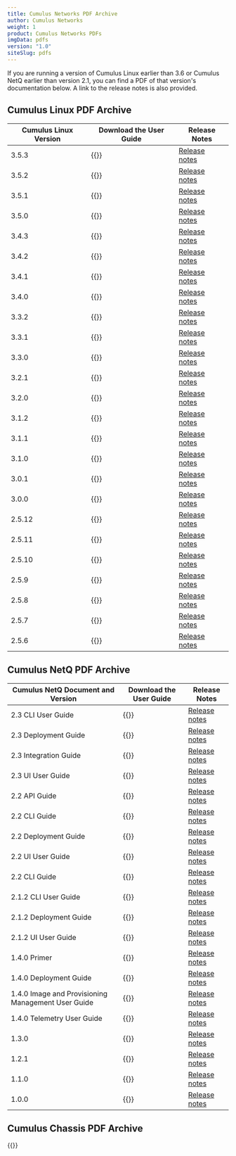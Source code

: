```yaml
---
title: Cumulus Networks PDF Archive
author: Cumulus Networks
weight: 1
product: Cumulus Networks PDFs
imgData: pdfs
version: "1.0"
siteSlug: pdfs
---
```


If you are running a version of Cumulus Linux earlier than 3.6 or Cumulus NetQ earlier than version 2.1, you can find a PDF of that version's documentation below. A link to the release notes is also provided.

## Cumulus Linux PDF Archive

| Cumulus Linux Version | Download the User Guide                                                                                                 | Release Notes                                                                                                         |
| --------------------- | ----------------------------------------------------------------------------------------------------------------------- | --------------------------------------------------------------------------------------------------------------------- |
| 3.5.3                 | {{<exlink url="https://drive.google.com/file/d/1pEA0pUEW4-1qlKKO7q0-R0mKjqgDhZ5x/view?usp=sharing" text="3.5.3 PDF">}}  | [Release notes](https://support.cumulusnetworks.com/hc/en-us/articles/115015543848)                                   |
| 3.5.2                 | {{<exlink url="https://drive.google.com/file/d/1UZ0W1I17FOR1ysbVlO7I6GIpNYSAv3IP/view?usp=sharing" text="3.5.2 PDF">}}  | [Release notes](https://support.cumulusnetworks.com/hc/en-us/articles/115015543848)                                   |
| 3.5.1                 | {{<exlink url="https://drive.google.com/file/d/1sOajT8pCBM9a5afu-dw6X-6Spt40uKfG/view?usp=sharing" text="3.5.1 PDF">}}  | [Release notes](https://support.cumulusnetworks.com/hc/en-us/articles/115015543848)                                   |
| 3.5.0                 | {{<exlink url="https://drive.google.com/file/d/1_77_pdyRPMjzkqpA75GsE0G0uVQmfxnW/view?usp=sharing" text="3.5.0 PDF">}}  | [Release notes](https://support.cumulusnetworks.com/hc/en-us/articles/115015543848)                                   |
| 3.4.3                 | {{<exlink url="https://drive.google.com/file/d/1U9zbTS5I29XPR0vZPNqJOwBGPl-6ZnFF/view?usp=sharing" text="3.4.3 PDF">}}  | [Release notes](https://support.cumulusnetworks.com/hc/en-us/articles/115014754307)                                   |
| 3.4.2                 | {{<exlink url="https://drive.google.com/file/d/1F3UiTTNf4-06Pql4jVQufu3QGRhxd88t/view?usp=sharing" text="3.4.2 PDF">}}  | [Release notes](https://support.cumulusnetworks.com/hc/en-us/articles/115013055508)                                   |
| 3.4.1                 | {{<exlink url="https://drive.google.com/file/d/1mY9f7B6YrqSnvlgJ_J0rhajL2umQGagn/view?usp=sharing" text="3.4.1 PDF">}}  | [Release notes](https://support.cumulusnetworks.com/hc/en-us/articles/115012218847)                                   |
| 3.4.0                 | {{<exlink url="https://drive.google.com/file/d/1Pa5DWr6jipLTWE2oIKTxOeBnWMywQUeu/view?usp=sharing" text="3.4.0 PDF">}}  | [Release notes](https://support.cumulusnetworks.com/hc/en-us/articles/115011217808)                                   |
| 3.3.2                 | {{<exlink url="https://drive.google.com/file/d/1Mn7e1Xk_d5FMqlurX5L0mWYQjRz1Tm3x/view?usp=sharing" text="3.3.2 PDF">}}  | [Release notes](https://support.cumulusnetworks.com/hc/en-us/articles/115009424527-Cumulus-Linux-3-3-2-Release-Notes) |
| 3.3.1                 | {{<exlink url="https://drive.google.com/file/d/1tXolCI_AEgXpXckhk5GCDlPT_f6vK6qs/view?usp=sharing" text="3.3.1 PDF">}}  | [Release notes](https://support.cumulusnetworks.com/hc/en-us/articles/115008051208-Cumulus-Linux-3-3-1-Release-Notes) |
| 3.3.0                 | {{<exlink url="https://drive.google.com/file/d/1XnXt1nPN17hBzKDB1m2BNKurmzn3wrys/view?usp=sharing" text="3.3.0 PDF">}}  | [Release notes](https://support.cumulusnetworks.com/hc/en-us/articles/115005751148-Cumulus-Linux-3-3-0-Release-Notes) |
| 3.2.1                 | {{<exlink url="https://drive.google.com/file/d/1iIwu_v9yDhzgXKUr6FPLwvSC2FPa8Rb1/view?usp=sharing" text="3.2.1 PDF">}}  | [Release notes](https://support.cumulusnetworks.com/hc/en-us/articles/115002201048)                                   |
| 3.2.0                 | {{<exlink url="https://drive.google.com/file/d/1fcsf4fi6JZiI7kov2bsxAb3Q3ikBZskP/view?usp=sharing" text="3.2.0 PDF">}}  | [Release notes](https://support.cumulusnetworks.com/hc/en-us/articles/232013208-Cumulus-Linux-3-2-0-Release-Notes)    |
| 3.1.2                 | {{<exlink url="https://drive.google.com/file/d/1-NcfR6j1wbxXokAxCh04y9Pf3ZHsRNus/view?usp=sharing" text="3.1.2 PDF">}}  | [Release notes](https://support.cumulusnetworks.com/hc/en-us/articles/231974068-Cumulus-Linux-3-1-2-Release-Notes)    |
| 3.1.1                 | {{<exlink url="https://drive.google.com/file/d/1V7tiGPn9ZD1H_DZX1wnKbBWYwQFAwp5I/view?usp=sharing" text="3.1.1 PDF">}}  | [Release notes](https://support.cumulusnetworks.com/hc/en-us/articles/228283788-Cumulus-Linux-3-1-1-Release-Notes)    |
| 3.1.0                 | {{<exlink url="https://drive.google.com/file/d/1AjKT7MhGhz9izdRvPnb74WqS5xL7toAN/view?usp=sharing" text="3.1.0 PDF">}}  | [Release notes](https://support.cumulusnetworks.com/hc/en-us/articles/224473608-Cumulus-Linux-3-1-0-Release-Notes)    |
| 3.0.1                 | {{<exlink url="https://drive.google.com/file/d/1p0E8InifrSc0-cxiUj6Vn4G2rL52xnQ9/view?usp=sharing" text="3.0.1 PDF">}}  | [Release notes](https://support.cumulusnetworks.com/hc/en-us/articles/222822047-Cumulus-Linux-3-0-1-Release-Notes)    |
| 3.0.0                 | {{<exlink url="https://drive.google.com/file/d/1iG3owSMpyY8thUh0tdWTcv3Dm698vHvz/view?usp=sharing" text="3.0.0 PDF">}}  | [Release notes](https://support.cumulusnetworks.com/hc/en-us/articles/217040088-Cumulus-Linux-3-0-0-Release-Notes)    |
| 2.5.12                | {{<exlink url="https://drive.google.com/file/d/1U1lmOh1D7ghpQyVwgp6W8McKmNJ0iWPh/view?usp=sharing" text="2.5.12 PDF">}} | [Release notes](https://support.cumulusnetworks.com/hc/en-us/articles/115001896847)                                   |
| 2.5.11                | {{<exlink url="https://drive.google.com/file/d/1gK4Jw94ZETriJcOwM0jzj776HLPv2G_N/view?usp=sharing" text="2.5.11 PDF">}} | [Release notes](https://support.cumulusnetworks.com/hc/en-us/articles/235460667)                                      |
| 2.5.10                | {{<exlink url="https://drive.google.com/file/d/16c7Usq4nWTszxVx3-UKaIdOtsNpLMUh-/view?usp=sharing" text="2.5.10 PDF">}} | [Release notes](https://support.cumulusnetworks.com/hc/en-us/articles/223501348)                                      |
| 2.5.9                 | {{<exlink url="https://drive.google.com/file/d/1ljTDU24nXo1ZskAnkUTc8psZaiYDx1pl/view?usp=sharing" text="2.5.9 PDF">}}  | [Release notes](https://support.cumulusnetworks.com/hc/en-us/articles/222274627)                                      |
| 2.5.8                 | {{<exlink url="https://drive.google.com/file/d/1W52-3r6w26K_lNX6Nv_NsoVSYB4VJgmp/view?usp=sharing" text="2.5.8 PDF">}}  | [Release notes](https://support.cumulusnetworks.com/hc/en-us/articles/219822308)                                      |
| 2.5.7                 | {{<exlink url="https://drive.google.com/file/d/1imnGaVF0S_1Bw2VyGCFEt41FeF6cxR-k/view?usp=sharing" text="2.5.7 PDF">}}  | [Release notes](https://support.cumulusnetworks.com/hc/en-us/articles/217997967)                                      |
| 2.5.6                 | {{<exlink url="https://drive.google.com/file/d/1JqnQurBiDtucSjAZ2N5pLsNykaZx0cyE/view?usp=sharing" text="2.5.6 PDF">}}  | [Release notes](https://support.cumulusnetworks.com/hc/en-us/articles/216018818)                                      |

## Cumulus NetQ PDF Archive

| Cumulus NetQ Document and Version                  | Download the User Guide                                                                                                                  | Release Notes                                                                                                        |
| -------------------------------------------------- | ---------------------------------------------------------------------------------------------------------------------------------------- | -------------------------------------------------------------------------------------------------------------------- |
| 2.3 CLI User Guide                                 | {{<exlink url="https://drive.google.com/file/d/1pOWF7VKl_6Ypr0ZBtKWZXAkrx-4WWgG1/view?usp=sharing" text="2.3 CLI Guide PDF" >}}          | [Release notes](https://support.cumulusnetworks.com/hc/en-us/articles/360036416953-Cumulus-NetQ-2-3-Release-Notes)   |
| 2.3 Deployment Guide                               | {{<exlink url="https://drive.google.com/file/d/1ukDblUqrZz13slxtQ6BSu4cenQP4mfY0/view?usp=sharing" text="2.3 Deployment Guide PDF" >}}   | [Release notes](https://support.cumulusnetworks.com/hc/en-us/articles/360036416953-Cumulus-NetQ-2-3-Release-Notes)   |
| 2.3 Integration Guide                              | {{<exlink url="https://drive.google.com/file/d/13M1YNZcZPageySwj_O6heoSKPp8LacU0/view?usp=sharing" text="2.3 Integration Guide PDF" >}}  | [Release notes](https://support.cumulusnetworks.com/hc/en-us/articles/360036416953-Cumulus-NetQ-2-3-Release-Notes)   |
| 2.3 UI User Guide                                  | {{<exlink url="https://drive.google.com/file/d/1K2rG-iV2feYOPs32TW7lHoKA91eiJ_SO/view?usp=sharing" text="2.3 UI Guide PDF" >}}           | [Release notes](https://support.cumulusnetworks.com/hc/en-us/articles/360036416953-Cumulus-NetQ-2-3-Release-Notes)   |
| 2.2 API Guide                                      | {{<exlink url="https://drive.google.com/file/d/1sQb3qTkZrU0kPUn9ly4om2SbWoF1POiu/view?usp=sharing" text="2.2 API Guide PDF" >}}          | [Release notes](https://support.cumulusnetworks.com/hc/en-us/articles/360025451374-Cumulus-NetQ-2-2-Release-Notes)   |
| 2.2 CLI Guide                                      | {{<exlink url="https://drive.google.com/file/d/1iAqrS2mMg8eko71er5_vZ4Ou9Ct6SHg5/view?usp=sharing" text="2.2 CLI Guide PDF" >}}          | [Release notes](https://support.cumulusnetworks.com/hc/en-us/articles/360025451374-Cumulus-NetQ-2-2-Release-Notes)   |
| 2.2 Deployment Guide                               | {{<exlink url="https://drive.google.com/file/d/1nw7FzmEHysuheRLm1JrKlsgAnM7k8eSH/view?usp=sharing" text="2.2 Deployment Guide PDF" >}}   | [Release notes](https://support.cumulusnetworks.com/hc/en-us/articles/360025451374-Cumulus-NetQ-2-2-Release-Notes)   |
| 2.2 UI User Guide                                  | {{<exlink url="https://drive.google.com/file/d/1eVhjPi-ovY0dLzbHTTQgeND4EiIHZ5TA/view?usp=sharing" text="2.2 UI Guide PDF" >}}           | [Release notes](https://support.cumulusnetworks.com/hc/en-us/articles/360025451374-Cumulus-NetQ-2-2-Release-Notes)   |
| 2.2 CLI Guide                                      | {{<exlink url="https://drive.google.com/file/d/1sQb3qTkZrU0kPUn9ly4om2SbWoF1POiu/view?usp=sharing" text="2.2 API Guide PDF" >}}          | [Release notes](https://support.cumulusnetworks.com/hc/en-us/articles/360025451374-Cumulus-NetQ-2-2-Release-Notes)   |
| 2.1.2 CLI User Guide                               | {{<exlink url="https://drive.google.com/file/d/1StA5Hr33uC3DcsmWVU2QinPDmE7yeg8Y/view?usp=sharing" text="2.1.2 CLI Guide PDF" >}}        | [Release notes](https://support.cumulusnetworks.com/hc/en-us/articles/360017779214-Cumulus-NetQ-2-1-Release-Notes)   |
| 2.1.2 Deployment Guide                             | {{<exlink url="https://drive.google.com/file/d/1GR2deyIg0W7RRa2t76k6NUr4PtU0hYkJ/view?usp=sharing" text="2.1.2 Deployment Guide PDF" >}} | [Release notes](https://support.cumulusnetworks.com/hc/en-us/articles/360017779214-Cumulus-NetQ-2-1-Release-Notes)   |
| 2.1.2 UI User Guide                                | {{<exlink url="https://drive.google.com/file/d/11Zbs1xMk-b6ZtagNrg5pW57s6EkRh6lL/view?usp=sharing" text="2.1.2 UI Guide PDF" >}}         | [Release notes](https://support.cumulusnetworks.com/hc/en-us/articles/360017779214-Cumulus-NetQ-2-1-Release-Notes)   |
| 1.4.0 Primer                                       | {{<exlink url="https://drive.google.com/file/d/1hawkERVNygPOow29oQsqbpUo2gKummRi/view?usp=sharing" text="1.4.0 PDF">}}                   | [Release notes](https://support.cumulusnetworks.com/hc/en-us/articles/360005898274-Cumulus-NetQ-1-4-Release-Notes)   |
| 1.4.0 Deployment Guide                             | {{<exlink url="https://drive.google.com/file/d/1N7jbZNaB9kjR0UdtenjEa-fN1j4l4jJi/view?usp=sharing" text="1.4.0 PDF">}}                   | [Release notes](https://support.cumulusnetworks.com/hc/en-us/articles/360005898274-Cumulus-NetQ-1-4-Release-Notes)   |
| 1.4.0 Image and Provisioning Management User Guide | {{<exlink url="https://drive.google.com/file/d/1MYZp5tmsSl0lZenqHk7Ik9fXCcSZiEQm/view?usp=sharing" text="1.4.0 PDF">}}                   | [Release notes](https://support.cumulusnetworks.com/hc/en-us/articles/360005898274-Cumulus-NetQ-1-4-Release-Notes)   |
| 1.4.0 Telemetry User Guide                         | {{<exlink url="https://drive.google.com/file/d/1YMdVXJX1hIDkn58eTcwG0Q7TBIb8bhWZ/view?usp=sharing" text="1.4.0 PDF">}}                   | [Release notes](https://support.cumulusnetworks.com/hc/en-us/articles/360005898274-Cumulus-NetQ-1-4-Release-Notes)   |
| 1.3.0                                              | {{<exlink url="https://drive.google.com/file/d/1gQgDE1yuBU6RU85PJDmfdWgIQ3OYTOEb/view?usp=sharing" text="1.3.0 PDF">}}                   | [Release notes](https://support.cumulusnetworks.com/hc/en-us/articles/360002503614-Cumulus-NetQ-1-3-0-Release-Notes) |
| 1.2.1                                              | {{<exlink url="https://drive.google.com/file/d/14fhpONMoT2cy5C2rxuLNGBvDd0i20a7U/view?usp=sharing" text="1.2.1 PDF">}}                   | [Release notes](https://support.cumulusnetworks.com/hc/en-us/articles/115015123487-Cumulus-NetQ-1-2-Release-Notes)   |
| 1.1.0                                              | {{<exlink url="https://drive.google.com/file/d/1nHQ1aPn2PNHSBmj0hVHJUcrDJ4j1OI_Z/view?usp=sharing" text="1.1.0 PDF">}}                   | [Release notes](https://support.cumulusnetworks.com/hc/en-us/articles/115012060387-Cumulus-NetQ-1-1-0-Release-Notes) |
| 1.0.0                                              | {{<exlink url="https://drive.google.com/file/d/1zXUIX6Tl75SyPI3GjnGR0XZh6ecdPkUS/view?usp=sharing" text="1.0.0 PDF">}}                   | [Release notes](https://support.cumulusnetworks.com/hc/en-us/articles/115008149727-Cumulus-NetQ-1-0-0-Release-Notes) |

## Cumulus Chassis PDF Archive

{{<exlink url="https://drive.google.com/open?id=1HgxfqpHPR4kQdlkRck98X7fXd9YE4oFh" text="Cumulus Chassis PDF">}}
